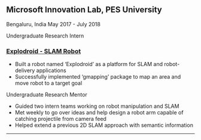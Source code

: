 <div class="researchs">
   <h2> Microsoft Innovation Lab, PES University </h2>
    <p> <i class="fas fa-map-marker-alt" style="color: #960a0a" aria-hidden="true"></i> Bengaluru, India <i class="fa fa-fw fa-calendar" aria-hidden="true"></i> May 2017 - July 2018 </p>
    <p>
Undergraduate Research Intern
    <h3> <a href="{{base_link}}/projects/explodroid" rel="permalink">Explodroid - SLAM Robot</a> <i class="fas fa-external-link-alt" style="font-size: small;"></i></h3>
     <ul>
      <li> Built a robot named ‘Explodroid’ as a platform for SLAM and robot-delivery applications </li>
      <li> Successfully implemented ‘gmapping’ package to map an area and move robot to a target goal </li>
     </ul> 
            Undergraduate Research Mentor
      <ul>
      <li> Guided two intern teams working on robot manipulation and SLAM </li>
      <li> Met weekly to go over ideas and help design a robot arm capable of catching projectile from camera feed </li>
      <li> Helped extend a previous 2D SLAM approach with semantic information</li>
     </ul> 
    </p>
</div>
<hr />
